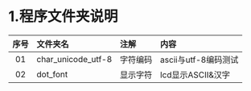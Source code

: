 # 1.程序文件夹说明

| 序号 | 文件夹名 | 注解 | 内容 | 
| :---: | :--- | :--- | :--- |
| 01 | char_unicode_utf-8 | 字符编码 | ascii与utf-8编码测试 | 
| 02 | dot_font | 显示字符 | lcd显示ASCII&汉字 |
